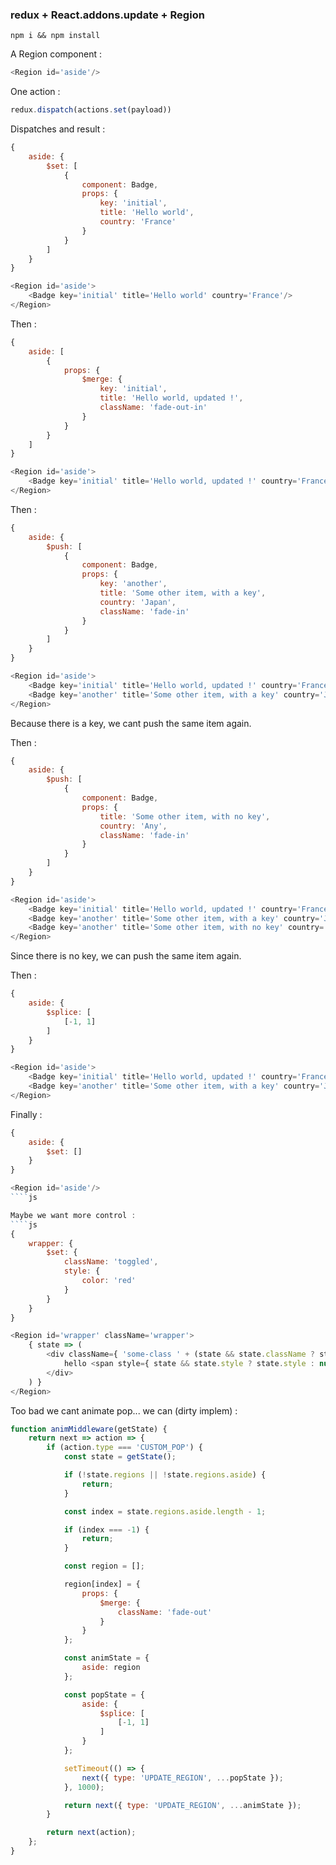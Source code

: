 ### redux + React.addons.update + Region

```npm i && npm install```

A Region component :
````js
<Region id='aside'/>
````
One action :
````js
redux.dispatch(actions.set(payload))
````

Dispatches and result :
````js
{
    aside: {
        $set: [
            {
                component: Badge,
                props: {
                    key: 'initial',
                    title: 'Hello world',
                    country: 'France'
                }
            }
        ]
    }
}

<Region id='aside'>
    <Badge key='initial' title='Hello world' country='France'/>
</Region>
````

Then :
````js
{
    aside: [
        {
            props: {
                $merge: {
                    key: 'initial',
                    title: 'Hello world, updated !',
                    className: 'fade-out-in'
                }
            }
        }
    ]
}

<Region id='aside'>
    <Badge key='initial' title='Hello world, updated !' country='France' className: 'fade-out-in'/>
</Region>
````

Then :
````js
{
    aside: {
        $push: [
            {
                component: Badge,
                props: {
                    key: 'another',
                    title: 'Some other item, with a key',
                    country: 'Japan',
                    className: 'fade-in'
                }
            }
        ]
    }
}

<Region id='aside'>
    <Badge key='initial' title='Hello world, updated !' country='France' className: 'fade-out-in'/>
    <Badge key='another' title='Some other item, with a key' country='Japan' className: 'fade-in'/>
</Region>
````
Because there is a key, we cant push the same item again.

Then :
````js
{
    aside: {
        $push: [
            {
                component: Badge,
                props: {
                    title: 'Some other item, with no key',
                    country: 'Any',
                    className: 'fade-in'
                }
            }
        ]
    }
}

<Region id='aside'>
    <Badge key='initial' title='Hello world, updated !' country='France' className: 'fade-out-in'/>
    <Badge key='another' title='Some other item, with a key' country='Japan' className: 'fade-in'/>
    <Badge key='another' title='Some other item, with no key' country='Any' className: 'fade-in'/>
</Region>
````
Since there is no key, we can push the same item again.

Then :
````js
{
    aside: {
        $splice: [
            [-1, 1]
        ]
    }
}

<Region id='aside'>
    <Badge key='initial' title='Hello world, updated !' country='France' className: 'fade-out-in'/>
    <Badge key='another' title='Some other item, with a key' country='Japan' className: 'fade-in'/>
</Region>
````

Finally :
````js
{
    aside: {
        $set: []
    }
}

<Region id='aside'/>
````js

Maybe we want more control :
````js
{
    wrapper: {
        $set: {
            className: 'toggled',
            style: {
                color: 'red'
            }
        }
    }
}

<Region id='wrapper' className='wrapper'>
    { state => (
        <div className={ 'some-class ' + (state && state.className ? state.className : '') }>
            hello <span style={ state && state.style ? state.style : null }>world</span>
        </div>
    ) }
</Region>
````

Too bad we cant animate pop... we can (dirty implem) :
````js
function animMiddleware(getState) {
    return next => action => {
        if (action.type === 'CUSTOM_POP') {
            const state = getState();

            if (!state.regions || !state.regions.aside) {
                return;
            }

            const index = state.regions.aside.length - 1;

            if (index === -1) {
                return;
            }

            const region = [];

            region[index] = {
                props: {
                    $merge: {
                        className: 'fade-out'
                    }
                }
            };

            const animState = {
                aside: region
            };

            const popState = {
                aside: {
                    $splice: [
                        [-1, 1]
                    ]
                }
            };

            setTimeout(() => {
                next({ type: 'UPDATE_REGION', ...popState });
            }, 1000);

            return next({ type: 'UPDATE_REGION', ...animState });
        }

        return next(action);
    };
}
````
